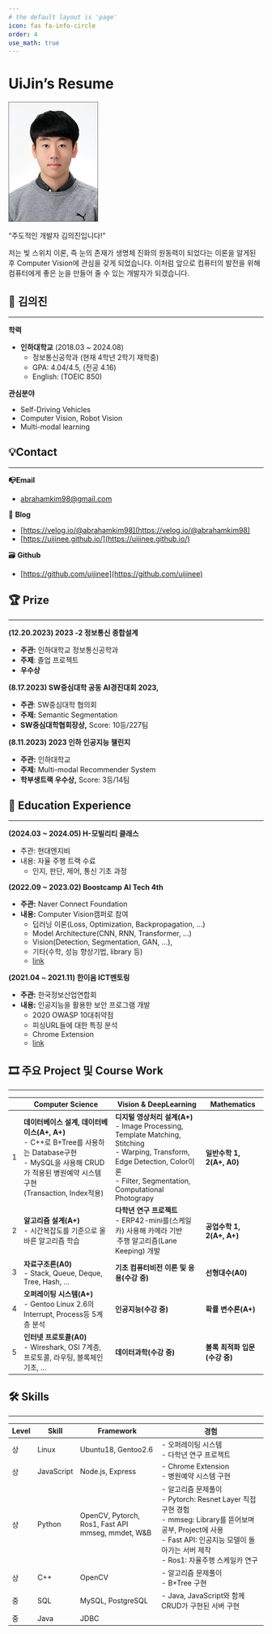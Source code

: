 ```yaml
---
# the default layout is 'page'
icon: fas fa-info-circle
order: 4
use_math: true
---
```


# UiJin’s Resume

![](/assets/img/me_real.jpg)

“주도적인 개발자 김의진입니다!”

저는 빛 스위치 이론, 즉 눈의 존재가 생명체 진화의 원동력이 되었다는 이론을 알게된 후 Computer Vision에 관심을 갖게 되었습니다.
이처럼 앞으로 컴퓨터의 발전을 위해 컴퓨터에게 좋은 눈을 만들어 줄 수 있는 개발자가 되겠습니다.

## 👦 김의진

---

**학력**

- **인하대학교**
(2018.03 ~ 2024.08)
    - 정보통신공학과 (현재 4학년 2학기 재학중)
    - GPA: 4.04/4.5, (전공 4.16)
    - English: (TOEIC 850)

**관심분야**

- Self-Driving Vehicles
- Computer Vision, Robot Vision
- Multi-modal learning

## 💡**Contact**

---

**📭Email**

- abrahamkim98@gmail.com

📘 **Blog**

- [https://velog.io/@abrahamkim98](https://velog.io/@abrahamkim98)
- [https://uijinee.github.io/](https://uijinee.github.io/)

🗃 **Github**

- [https://github.com/uijinee](https://github.com/uijinee)

## 🏆 Prize

---

**(12.20.2023) 2023 -2 정보통신 종합설계**

- **주관:** 인하대학교 정보통신공학과
- **주제**: 졸업 프로젝트
- **우수상**

**(8.17.2023) SW중심대학 공동 AI경진대회 2023,**

- **주관**: SW중심대학 협의회
- **주제:** Semantic Segmentation
- **SW중심대학협회장상,** Score: 10등/227팀

**(8.11.2023) 2023 인하 인공지능 챌린지**

- **주관:** 인하대학교
- **주제:** Multi-modal Recommender System
- **학부생트랙 우수상,** Score: 3등/14팀

## 📝 **Education Experience**

---

**(2024.03 ~ 2024.05) H-모빌리티 클래스**

- 주관: 현대엔지비
- 내용: 자율 주행 트랙 수료
    - 인지, 판단, 제어, 통신 기초 과정

**(2022.09 ~ 2023.02) Boostcamp AI Tech 4th**

- **주관:** Naver Connect Foundation
- **내용:** Computer Vision캠퍼로 참여
    - 딥러닝 이론(Loss, Optimization, Backpropagation, …)
    - Model Architecture(CNN, RNN, Transformer, …)
    - Vision(Detection, Segmentation, GAN, …),
    - 기타(수학, 성능 향상기법,  library 등)
    - [link](https://velog.io/@abrahamkim98/series/Deep-Learning)

**(2021.04 ~ 2021.11) 한이음 ICT멘토링**

- **주관:** 한국정보산업연합회
- **내용:** 인공지능을 활용한 보안 프로그램 개발
    - 2020 OWASP 10대취약점
    - 피싱URL들에 대한 특징 분석
    - Chrome Extension
    - [link](https://www.notion.so/829f29415eb74d67a84b6d7a32c749c7?pvs=21)

## **🎞 주요 Project 및 Course Work**

---

|  | Computer Science | Vision & DeepLearning | Mathematics |
| --- | --- | --- | --- |
| 1 | **데이터베이스 설계, 데이터베이스(A+, A+)**<br> - C++로 B+Tree를 사용하는 Database구현<br> - MySQL을 사용해 CRUD가 적용된 병원예약 시스템 구현<br>(Transaction, Index적용)<br> | **디지털 영상처리 설계(A+)**<br> - Image Processing, Template Matching, Stitching<br> - Warping, Transform, Edge Detection, Color이론<br> - Filter, Segmentation, Computational Photograpy | **일반수학 1, 2(A+, A0)** |
| 2 | **알고리즘 설계(A+)**<br> - 시간복잡도를 기준으로 올바른 알고리즘 학습 | **다학년 연구 프로젝트**<br> - ERP42-mini를(스케일카) 사용해 카메라 기반<br> $\;$주행 알고리즘(Lane Keeping) 개발 | **공업수학 1, 2(A+, A+)** |
| 3 | **자료구조론(A0)**<br> - Stack, Queue, Deque, Tree, Hash, … | **기초 컴퓨터비전 이론 및 응용(수강 중)** | **선형대수(A0)** |
| 4 | **오퍼레이팅 시스템(A+)**<br> - Gentoo Linux 2.6의 Interrupt, Process등 5계층 분석 | **인공지능(수강 중)** | **확률 변수론(A+)** |
| 5 | **인터넷 프로토콜(A0)**<br> - Wireshark, OSI 7계층, 프로토콜, 라우팅, 블록체인기초, … | **데이터과학(수강 중)** | **볼록 최적화 입문(수강 중)** |

## 🛠 Skills

---

| Level | Skill | Framework | 경험 |
| --- | --- | --- | --- |
| 상 | Linux | Ubuntu18, Gentoo2.6 | - 오퍼레이팅 시스템<br> - 다학년 연구 프로젝트 |
| 상 | JavaScript | Node.js, Express | - Chrome Extension<br> - 병원예약 시스템 구현 |
| 상 | Python | OpenCV, Pytorch, Ros1, Fast API<br> mmseg, mmdet, W&B | - 알고리즘 문제풀이<br> - Pytorch: Resnet Layer 직접 구현 경험<br> - mmseg: Library를 뜯어보며 공부, Project에 사용<br> - Fast API: 인공지능 모델이 돌아가는 서버 제작<br> - Ros1: 자율주행 스케일카 연구 |
| 상 | C++ | OpenCV | - 알고리즘 문제풀이<br> - B+Tree 구현 |
| 중 | SQL | MySQL, PostgreSQL | - Java, JavaScript와 함께 CRUD가 구현된 서버 구현 |
| 중 | Java | JDBC |  |